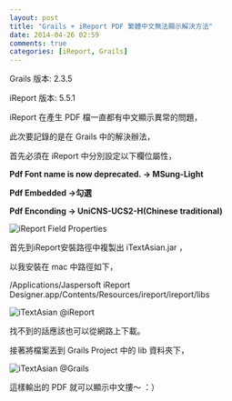 ```yaml
---
layout: post
title: "Grails + iReport PDF 繁體中文無法顯示解決方法"
date: 2014-04-26 02:59
comments: true
categories: [iReport, Grails]
---
```

Grails 版本: 2.3.5

iReport 版本: 5.5.1

iReport 在產生 PDF 檔一直都有中文顯示異常的問題，

此次要記錄的是在 Grails 中的解決辦法，

首先必須在 iReport 中分別設定以下欄位屬性，

**Pdf Font name is now deprecated. -> MSung-Light**

**Pdf Embedded ->勾選**

**Pdf Enconding -> UniCNS-UCS2-H(Chinese traditional)**

![iReport Field Properties](https://farm3.staticflickr.com/2930/13987705336_f0d5782478_n.jpg)

首先到iReport安裝路徑中複製出 iTextAsian.jar ，

以我安裝在 mac 中路徑如下，

/Applications/Jaspersoft iReport Designer.app/Contents/Resources/ireport/ireport/libs

![iTextAsian @iReport](https://farm6.staticflickr.com/5331/13987706016_05fe74337a.jpg)

找不到的話應該也可以從網路上下載。

接著將檔案丟到 Grails Project 中的 lib 資料夾下，

![iTextAsian @Grails](https://farm8.staticflickr.com/7374/13987705366_2f5173dc86.jpg)

這樣輸出的 PDF 就可以顯示中文摟～ ：）



